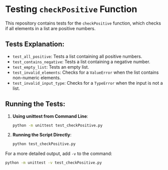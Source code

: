 
# Testing `checkPositive` Function

This repository contains tests for the `checkPositive` function, which checks if all elements in a list are positive numbers.

## Tests Explanation:

- `test_all_positive`: Tests a list containing all positive numbers.
- `test_contains_negative`: Tests a list containing a negative number.
- `test_empty_list`: Tests an empty list.
- `test_invalid_elements`: Checks for a `ValueError` when the list contains non-numeric elements.
- `test_invalid_input_type`: Checks for a `TypeError` when the input is not a list.

## Running the Tests:

1. **Using unittest from Command Line**:
   ```bash
   python -m unittest test_checkPositive.py
   ```

2. **Running the Script Directly**:
   ```bash
   python test_checkPositive.py
   ```

For a more detailed output, add `-v` to the command:
   ```bash
   python -m unittest -v test_checkPositive.py
   ```
